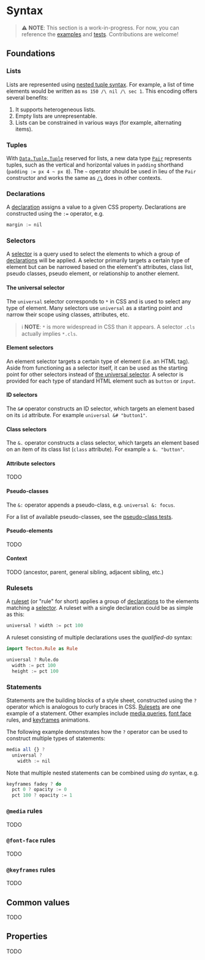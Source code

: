 Syntax
======

> ⚠️ **NOTE**: This section is a work-in-progress. For now, you can reference the [examples](../examples) and [tests](../docs). Contributions are welcome!

Foundations
-----------

### Lists

Lists are represented using [nested tuple syntax](https://pursuit.purescript.org/packages/purescript-tuples/docs/Data.Tuple.Nested#v:(/\\)). For example, a list of time elements would be written as `ms 150 /\ nil /\ sec 1`. This encoding offers several benefits:
1. It supports heterogeneous lists.
2. Empty lists are unrepresentable.
3. Lists can be constrained in various ways (for example, alternating items).

### Tuples

With [`Data.Tuple.Tuple`](https://pursuit.purescript.org/packages/purescript-tuples/docs/Data.Tuple#t:Tuple) reserved for lists, a new data type [`Pair`](../search?q=data+Pair) represents tuples, such as the vertical and horizontal values in `padding` shorthand (`padding := px 4 ~ px 8`). The `~` operator should be used in lieu of the `Pair` constructor and works the same as [`/\`](https://pursuit.purescript.org/packages/purescript-tuples/docs/Data.Tuple.Nested#v:(/\\)) does in other contexts.

### Declarations

A [declaration](https://developer.mozilla.org/en-US/docs/Web/CSS/Syntax#css_declaration_blocks) assigns a value to a given CSS property. Declarations are constructed using the `:=` operator, e.g.

```purescript
margin := nil
```

### Selectors

A [selector](https://developer.mozilla.org/en-US/docs/Web/CSS/CSS_Selectors) is a query used to select the elements to which a group of [declarations](#declarations) will be applied. A selector primarily targets a certain type of element but can be narrowed based on the element's attributes, class list, pseudo classes, pseudo element, or relationship to another element.

#### The universal selector

The `universal` selector corresponds to `*` in CSS and is used to select any type of element. Many selectors use `universal` as a starting point and narrow their scope using classes, attributes, etc.

> ℹ️ **NOTE**: `*` is more widespread in CSS than it appears. A selector `.cls` actually implies `*.cls`.

#### Element selectors

An element selector targets a certain type of element (i.e. an HTML tag). Aside from functioning as a selector itself, it can be used as the starting point for other selectors instead of [the universal selector](#the-universal-selector). A selector is provided for each type of standard HTML element such as `button` or `input`.

#### ID selectors

The `&#` operator constructs an ID selector, which targets an element based on its `id` attribute. For example `universal &# "button1"`.

#### Class selectors

The `&.` operator constructs a class selector, which targets an element based on an item of its class list (`class` attribute). For example `a &. "button"`.

#### Attribute selectors

TODO

#### Pseudo-classes

The `&:` operator appends a pseudo-class, e.g. `universal &: focus`.

For a list of available pseudo-classes, see the [pseudo-class tests](https://github.com/nsaunders/purescript-tecton/search?q=filename%3ASelectorsSpec.purs+pseudo-classes).

#### Pseudo-elements

TODO

#### Context

TODO (ancestor, parent, general sibling, adjacent sibling, etc.)

### Rulesets

A [ruleset](https://developer.mozilla.org/en-US/docs/Web/CSS/Syntax#css_rulesets) (or "rule" for short) applies a group of [declarations](#declarations) to the elements matching a [selector](#selectors). A ruleset with a single declaration could be as simple as this:

```purescript
universal ? width := pct 100
```

A ruleset consisting of multiple declarations uses the _qualified-do_ syntax:

```purescript
import Tecton.Rule as Rule

universal ? Rule.do
  width := pct 100
  height := pct 100
```

### Statements

Statements are the building blocks of a style sheet, constructed using the `?` operator which is analogous to curly braces in CSS. [Rulesets](#rulesets) are one example of a statement. Other examples include [media queries](#media-rules), [font face](#font-face-rules) rules, and [keyframes](#keyframes-rules) animations.

The following example demonstrates how the `?` operator can be used to construct multiple types of statements:

```purescript
media all {} ?
  universal ?
    width := nil
```

Note that multiple nested statements can be combined using _do_ syntax, e.g.

```purescript
keyframes fadey ? do
  pct 0 ? opacity := 0
  pct 100 ? opacity := 1
```

### `@media` rules

TODO

### `@font-face` rules

TODO

### `@keyframes` rules

TODO

Common values
-------------

TODO

Properties
----------

TODO
